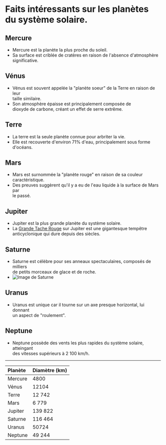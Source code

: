 # Faits intéressants sur les planètes du système solaire.

## Mercure

- Mercure est la planète la plus proche du soleil.
- Sa surface est criblée de cratères en raison de l'absence d'atmosphère  
 significative.

## Vénus 

- Vénus est souvent appelée la "planète soeur" de la Terre en raison de leur  
taille similaire.
- Son atmosphère épaisse est principalement composée de  
dioxyde de carbone, créant un effet de serre extrême.

## Terre 

- La terre est la seule planète connue pour arbriter la vie.
- Elle est recouverte d'environ 71% d'eau, principalement sous forme  
d'océans. 

## Mars 

- Mars est surnommée la "planète rouge" en raison de sa couleur  
caractéristique.
- Des preuves suggèrent qu'il y a eu de l'eau liquide à la surface de Mars par  
le passé.

## Jupiter 

- Jupiter est la plus grande planète du système solaire.
- La [Grande Tache Rouge](https://fr.wikipedia.org/wiki/Grande_Tache_rouge) sur Jupiter est une gigantesque tempêtre  
anticyclonique qui dure depuis des siècles.

## Saturne 

- Saturne est célèbre pour ses anneaux spectaculaires, composés de milliers  
de petits morceaux de glace et de roche.
- ![Image de Saturne](https://img.20mn.fr/PjUcFhLvS4GcU5Yplyidsyk/1200x768_illustration-planete-saturne)

## Uranus 

- Uranus est unique car il tourne sur un axe presque horizontal, lui donnant  
un aspect de "roulement".

## Neptune 

- Neptune possède des vents les plus rapides du système solaire, atteingant  
des vitesses supérieurs à 2 100 km/h.
---
| Planète | Diamètre (km) |
|:--------- |:-------|
| Mercure| 4800 |
| Vénus | 12104 |
| Terre | 12 742 |
| Mars | 6 779 |
| Jupiter | 139 822 |
| Saturne | 116 464 |
| Uranus | 50724 |
| Neptune | 49 244 |



